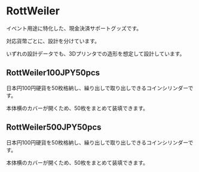 # RottWeiler
イベント用途に特化した、現金決済サポートグッズです。

対応貨幣ごとに、設計を分けています。

いずれの設計データでも、3Dプリンタでの造形を想定して設計しています。

## RottWeiler100JPY50pcs
日本円100円硬貨を50枚格納し、繰り出しで取り出しできるコインシリンダーです。

本体横のカバーが開くため、50枚をまとめて装填できます。

## RottWeiler500JPY50pcs
日本円100円硬貨を50枚格納し、繰り出しで取り出しできるコインシリンダーです。

本体横のカバーが開くため、50枚をまとめて装填できます。
